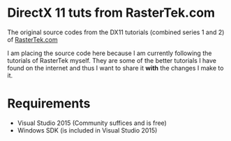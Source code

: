 # DirectX 11 tuts from RasterTek.com
The original source codes from the DX11 tutorials (combined series 1 and 2) of [RasterTek.com](http://www.rastertek.com/)

I am placing the source code here because I am currently following the tutorials of RasterTek myself. They are some of the better tutorials I have found on the internet and thus I want to share it __with__ the changes I make to it.

# Requirements
- Visual Studio 2015 (Community suffices and is free)
- Windows SDK (is included in Visual Studio 2015)
